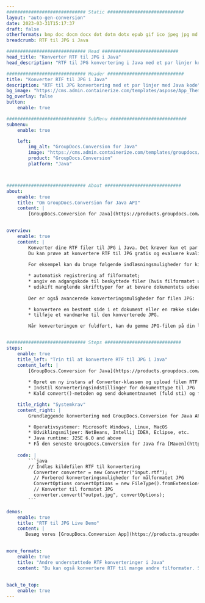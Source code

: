 ```yaml
---
############################# Static ############################
layout: "auto-gen-conversion"
date: 2023-03-31T15:17:37
draft: false
otherformats: bmp doc docm docx dot dotm dotx epub gif ico jpeg jpg md odt ott pdf png psd rtf tex tif tiff txt xps
breadcrumb: RTF til JPG i Java

############################# Head ############################
head_title: "Konverter RTF til JPG i Java"
head_description: "RTF til JPG konvertering i Java med et par linjer kode. Konverter over 160 filformater ved hjælp af GroupDocs dokumentkonverterings-API for Java"

############################# Header ############################
title: "Konverter RTF til JPG i Java"
description: "RTF til JPG konvertering med et par linjer med Java kode"
bg_image: "https://cms.admin.containerize.com/templates/aspose/App_Themes/V3/images/bg/header1.png"
bg_overlay: false
button:
    enable: true

############################# SubMenu ############################
submenu:
    enable: true

    left:
        img_alt: "GroupDocs.Conversion for Java"
        image: "https://cms.admin.containerize.com/templates/groupdocs/images/product-logos/90x90-noborder/groupdocs-conversion-java.png"
        product: "GroupDocs.Conversion"
        platform: "Java"



############################# About ############################
about:
    enable: true
    title: "Om GroupDocs.Conversion for Java API"
    content: |
        [GroupDocs.Conversion for Java](https://products.groupdocs.com/conversion/java/) er en avanceret filformatkonverterings-API til konvertering mellem populære billed- og dokumentformater såsom Microsoft Office, OpenDocument, PDF, HTML, e-mail, CAD. og meget mere med blot et par linjer kode. Den native API registrerer automatisk formaterne af de originale dokumenter og tilbyder mange muligheder for at tilpasse de konverterede dokumenter. Sammen med funktionen til at udtrække information fra et dokument, understøtter den også caching af konverteringsresultaterne til den lokale disk som standard. Enhver form for cachelagring kan dog understøttes ved at implementere de passende grænseflader - Amazon S3, Dropbox, Google Drive, Windows Azure, Reddis eller andre.
    

overview:
    enable: true
    content: |
        Konverter dine RTF filer til JPG i Java. Det kræver kun et par linjer med Java kode på enhver platform efter eget valg, såsom Windows, Linux, macOS.
        Du kan prøve at konvertere RTF til JPG gratis og evaluere kvaliteten af ​​konverteringsresultaterne. Sammen med simple filkonverteringsscripts kan du prøve mere sofistikerede muligheder for at indlæse RTF-kildefilen og gemme JPG-outputtet. 
        
        For eksempel kan du bruge følgende indlæsningsmuligheder for kilden RTF:

        * automatisk registrering af filformatet;
        * angiv en adgangskode til beskyttede filer (hvis filformatet understøtter det);
        * udskift manglende skrifttyper for at bevare dokumentets udseende.
        
        Der er også avancerede konverteringsmuligheder for filen JPG:

        * konvertere en bestemt side i et dokument eller en række sider;
        * tilføje et vandmærke til den konverterede JPG.

        Når konverteringen er fuldført, kan du gemme JPG-filen på din lokale filsti eller på et tredjepartslager såsom FTP, Amazon S3, Google Drive, Dropbox osv. Bemærk venligst - for at konvertere RTF til JPG, behøver du ikke installere yderligere software, såsom MS Office, Open Office, Adobe Acrobat Reader osv.


############################# Steps ############################
steps:
    enable: true
    title_left: "Trin til at konvertere RTF til JPG i Java"
    content_left: |
        [GroupDocs.Conversion for Java](https://products.groupdocs.com/conversion/java/) giver udviklere mulighed for nemt at konvertere RTF fil til JPG med et par linjer kode.
        
        * Opret en ny instans af Converter-klassen og upload filen RTF med den fulde sti
        * Indstil Konverteringsindstillinger for dokumenttype til JPG
        * Kald convert()-metoden og send dokumentnavnet (fuld sti) og formatet (JPG) som en parameter

    title_right: "Systemkrav"
    content_right: |
        Grundlæggende konvertering med GroupDocs.Conversion for Java API kan udføres med blot et par linjer kode. Vores API'er understøttes på alle større platforme og operativsystemer. Før du udfører koden nedenfor, skal du sørge for, at du har følgende forudsætninger installeret på dit system.

        * Operativsystemer: Microsoft Windows, Linux, MacOS
        * Udviklingsmiljøer: NetBeans, Intellij IDEA, Eclipse, etc.
        * Java runtime: J2SE 6.0 and above
        * Få den seneste GroupDocs.Conversion for Java fra [Maven](https://repository.groupdocs.com/webapp/#/artifacts/browse/tree/General/repo/com/groupdocs/groupdocs-conversion)
         
    code: |
        ```java    
        // Indlæs kildefilen RTF til konvertering
          Converter converter = new Converter("input.rtf");
          // Forbered konverteringsmuligheder for målformatet JPG
          ConvertOptions convertOptions = new FileType().fromExtension("jpg").getConvertOptions();
          // Konverter til formatet JPG
          converter.convert("output.jpg", convertOptions);
        ```

demos:
    enable: true
    title: "RTF til JPG Live Demo"
    content: |
       Besøg vores [GroupDocs.Conversion App](https://products.groupdocs.app/conversion/family) websted, og prøv RTF til JPG konvertering nu. Den gratis demo har følgende fordele
          

more_formats:
    enable: true
    title: "Andre understøttede RTF konverteringer i Java"
    content: "Du kan også konvertere RTF til mange andre filformater. Se venligst listen nedenfor."
       
       
back_to_top:
    enable: true
---
```

